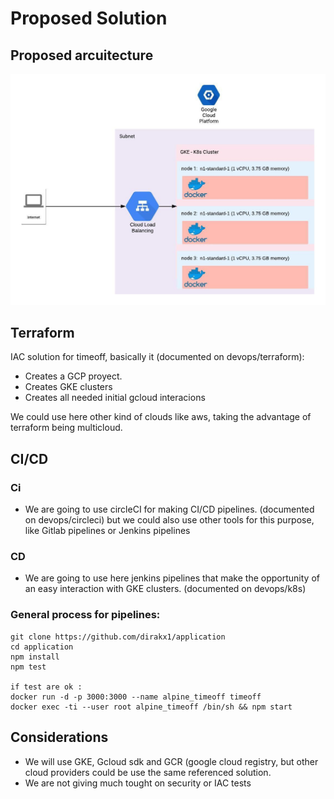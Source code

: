 # Proposed Solution 

## Proposed arcuitecture
![](app.jpeg)
## Terraform 

IAC solution for timeoff, basically it (documented on devops/terraform):

* Creates a GCP proyect.
* Creates GKE clusters
* Creates all needed initial gcloud interacions

We could use here other kind of clouds like aws, taking the advantage of terraform being multicloud.  

## CI/CD

### Ci
* We are going to use circleCI for making CI/CD pipelines. (documented on devops/circleci)
but we could also use other tools for this purpose, like Gitlab pipelines or Jenkins pipelines 

### CD 

* We are going to use here jenkins pipelines that make the opportunity of an easy interaction 
with GKE clusters. (documented on devops/k8s)


### General process for pipelines:
````
git clone https://github.com/dirakx1/application 
cd application
npm install 
npm test

if test are ok :
docker run -d -p 3000:3000 --name alpine_timeoff timeoff
docker exec -ti --user root alpine_timeoff /bin/sh && npm start 

````


## Considerations

* We will use GKE, Gcloud sdk and GCR (google cloud registry, but other cloud providers could be use the same 
referenced solution. 
* We are not giving much tought on security or IAC tests 



